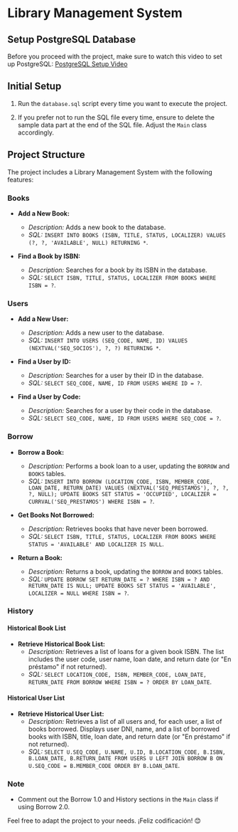 # Library Management System

## Setup PostgreSQL Database

Before you proceed with the project, make sure to watch this video to set up PostgreSQL: [PostgreSQL Setup Video](https://www.youtube.com/watch?v=RdPYA-wDhTA)

## Initial Setup

1. Run the `database.sql` script every time you want to execute the project.

2. If you prefer not to run the SQL file every time, ensure to delete the sample data part at the end of the SQL file. Adjust the `Main` class accordingly.

## Project Structure

The project includes a Library Management System with the following features:

### Books

- **Add a New Book:**
    - *Description:* Adds a new book to the database.
    - *SQL:* `INSERT INTO BOOKS (ISBN, TITLE, STATUS, LOCALIZER) VALUES (?, ?, 'AVAILABLE', NULL) RETURNING *`.

- **Find a Book by ISBN:**
    - *Description:* Searches for a book by its ISBN in the database.
    - *SQL:* `SELECT ISBN, TITLE, STATUS, LOCALIZER FROM BOOKS WHERE ISBN = ?`.

### Users

- **Add a New User:**
    - *Description:* Adds a new user to the database.
    - *SQL:* `INSERT INTO USERS (SEQ_CODE, NAME, ID) VALUES (NEXTVAL('SEQ_SOCIOS'), ?, ?) RETURNING *`.

- **Find a User by ID:**
    - *Description:* Searches for a user by their ID in the database.
    - *SQL:* `SELECT SEQ_CODE, NAME, ID FROM USERS WHERE ID = ?`.

- **Find a User by Code:**
    - *Description:* Searches for a user by their code in the database.
    - *SQL:* `SELECT SEQ_CODE, NAME, ID FROM USERS WHERE SEQ_CODE = ?`.

### Borrow

- **Borrow a Book:**
    - *Description:* Performs a book loan to a user, updating the `BORROW` and `BOOKS` tables.
    - *SQL:* `INSERT INTO BORROW (LOCATION_CODE, ISBN, MEMBER_CODE, LOAN_DATE, RETURN_DATE) VALUES (NEXTVAL('SEQ_PRESTAMOS'), ?, ?, ?, NULL); UPDATE BOOKS SET STATUS = 'OCCUPIED', LOCALIZER = CURRVAL('SEQ_PRESTAMOS') WHERE ISBN = ?`.

- **Get Books Not Borrowed:**
    - *Description:* Retrieves books that have never been borrowed.
    - *SQL:* `SELECT ISBN, TITLE, STATUS, LOCALIZER FROM BOOKS WHERE STATUS = 'AVAILABLE' AND LOCALIZER IS NULL`.

- **Return a Book:**
    - *Description:* Returns a book, updating the `BORROW` and `BOOKS` tables.
    - *SQL:* `UPDATE BORROW SET RETURN_DATE = ? WHERE ISBN = ? AND RETURN_DATE IS NULL; UPDATE BOOKS SET STATUS = 'AVAILABLE', LOCALIZER = NULL WHERE ISBN = ?`.

### History

#### Historical Book List

- **Retrieve Historical Book List:**
    - *Description:* Retrieves a list of loans for a given book ISBN. The list includes the user code, user name, loan date, and return date (or "En préstamo" if not returned).
    - *SQL:* `SELECT LOCATION_CODE, ISBN, MEMBER_CODE, LOAN_DATE, RETURN_DATE FROM BORROW WHERE ISBN = ? ORDER BY LOAN_DATE`.

#### Historical User List

- **Retrieve Historical User List:**
    - *Description:* Retrieves a list of all users and, for each user, a list of books borrowed. Displays user DNI, name, and a list of borrowed books with ISBN, title, loan date, and return date (or "En préstamo" if not returned).
    - *SQL:* `SELECT U.SEQ_CODE, U.NAME, U.ID, B.LOCATION_CODE, B.ISBN, B.LOAN_DATE, B.RETURN_DATE FROM USERS U LEFT JOIN BORROW B ON U.SEQ_CODE = B.MEMBER_CODE ORDER BY B.LOAN_DATE`.

### Note

- Comment out the Borrow 1.0 and History sections in the `Main` class if using Borrow 2.0.

Feel free to adapt the project to your needs. ¡Feliz codificación! 😊